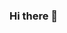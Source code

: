 ### Hi there 👋

<!--
**puneetbawa/puneetbawa** is a ✨ _special_ ✨ repository because its `README.md` (this file) appears on your GitHub profile.

Here are some ideas to get you started:

[![@puneetbawa's Holopin board](https://holopin.io/api/user/board?user=puneetbawa)](https://holopin.io/@puneetbawa)


- 🔭 I’m currently working on ...
- 🌱 I’m currently learning ...
- 👯 I’m looking to collaborate on ...
- 🤔 I’m looking for help with ...
- 💬 Ask me about ...
- 📫 How to reach me: ...
- 😄 Pronouns: ...
- ⚡ Fun fact: ...
-->
